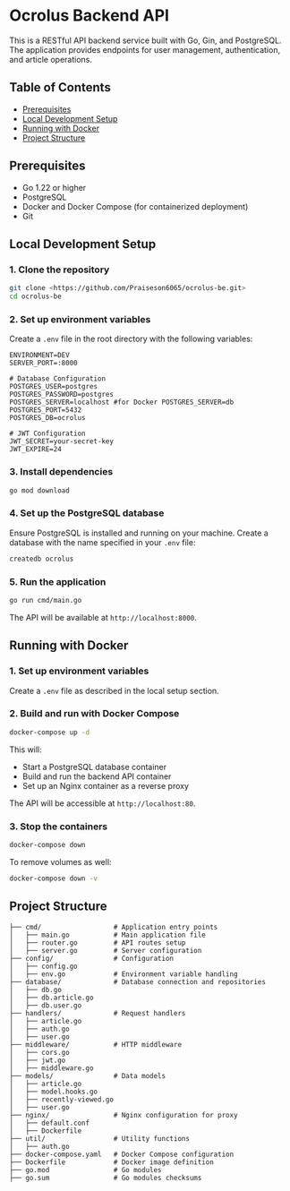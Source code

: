 # Ocrolus Backend API

This is a RESTful API backend service built with Go, Gin, and PostgreSQL. The application provides endpoints for user management, authentication, and article operations.

## Table of Contents

- [Prerequisites](#prerequisites)
- [Local Development Setup](#local-development-setup)
- [Running with Docker](#running-with-docker)
- [Project Structure](#project-structure)

## Prerequisites

- Go 1.22 or higher
- PostgreSQL
- Docker and Docker Compose (for containerized deployment)
- Git

## Local Development Setup

### 1. Clone the repository

```bash
git clone <https://github.com/Praiseson6065/ocrolus-be.git>
cd ocrolus-be  
```

### 2. Set up environment variables

Create a `.env` file in the root directory with the following variables:

```
ENVIRONMENT=DEV
SERVER_PORT=:8000

# Database Configuration
POSTGRES_USER=postgres
POSTGRES_PASSWORD=postgres
POSTGRES_SERVER=localhost #for Docker POSTGRES_SERVER=db
POSTGRES_PORT=5432
POSTGRES_DB=ocrolus

# JWT Configuration
JWT_SECRET=your-secret-key
JWT_EXPIRE=24
```

### 3. Install dependencies

```bash
go mod download
```

### 4. Set up the PostgreSQL database

Ensure PostgreSQL is installed and running on your machine. Create a database with the name specified in your `.env` file:

```bash
createdb ocrolus
```

### 5. Run the application

```bash
go run cmd/main.go
```

The API will be available at `http://localhost:8000`.

## Running with Docker

### 1. Set up environment variables

Create a `.env` file as described in the local setup section.

### 2. Build and run with Docker Compose

```bash
docker-compose up -d
```

This will:
- Start a PostgreSQL database container
- Build and run the backend API container
- Set up an Nginx container as a reverse proxy

The API will be accessible at `http://localhost:80`.

### 3. Stop the containers

```bash
docker-compose down
```

To remove volumes as well:

```bash
docker-compose down -v
```


## Project Structure

```
├── cmd/                  # Application entry points
│   ├── main.go           # Main application file
│   ├── router.go         # API routes setup
│   ├── server.go         # Server configuration
├── config/               # Configuration
│   ├── config.go
│   ├── env.go            # Environment variable handling
├── database/             # Database connection and repositories
│   ├── db.go
│   ├── db.article.go
│   ├── db.user.go
├── handlers/             # Request handlers
│   ├── article.go
│   ├── auth.go
│   ├── user.go
├── middleware/           # HTTP middleware
│   ├── cors.go
│   ├── jwt.go
│   ├── middleware.go
├── models/               # Data models
│   ├── article.go
│   ├── model.hooks.go
│   ├── recently-viewed.go
│   ├── user.go
├── nginx/                # Nginx configuration for proxy
│   ├── default.conf
│   ├── Dockerfile
├── util/                 # Utility functions
│   ├── auth.go
├── docker-compose.yaml   # Docker Compose configuration
├── Dockerfile            # Docker image definition
├── go.mod                # Go modules
├── go.sum                # Go modules checksums
```
